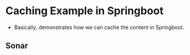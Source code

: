 # Caching Example in Springboot

- Basically, demonstrates how we can cache the content in Springboot.

## Sonar

